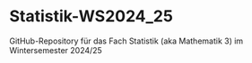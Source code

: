 # Statistik-WS2024_25
GitHub-Repository für das Fach Statistik (aka Mathematik 3) im Wintersemester 2024/25
